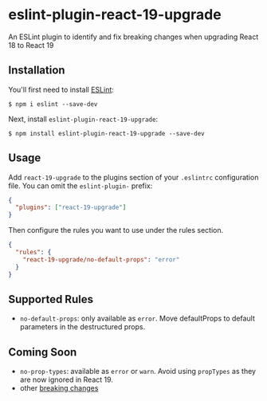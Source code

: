 # eslint-plugin-react-19-upgrade

An ESLint plugin to identify and fix breaking changes when upgrading React 18 to React 19

## Installation

You'll first need to install [ESLint](http://eslint.org):

```
$ npm i eslint --save-dev
```

Next, install `eslint-plugin-react-19-upgrade`:

```
$ npm install eslint-plugin-react-19-upgrade --save-dev
```

## Usage

Add `react-19-upgrade` to the plugins section of your `.eslintrc` configuration file. You can omit the `eslint-plugin-` prefix:

```json
{
  "plugins": ["react-19-upgrade"]
}
```

Then configure the rules you want to use under the rules section.

```json
{
  "rules": {
    "react-19-upgrade/no-default-props": "error"
  }
}
```

## Supported Rules

- `no-default-props`: only available as `error`. Move defaultProps to default parameters in the destructured props.

## Coming Soon

- `no-prop-types`: available as `error` or `warn`. Avoid using `propTypes` as they are now ignored in React 19.
- other [breaking changes](https://react.dev/blog/2024/04/25/react-19-upgrade-guide#breaking-changes)
